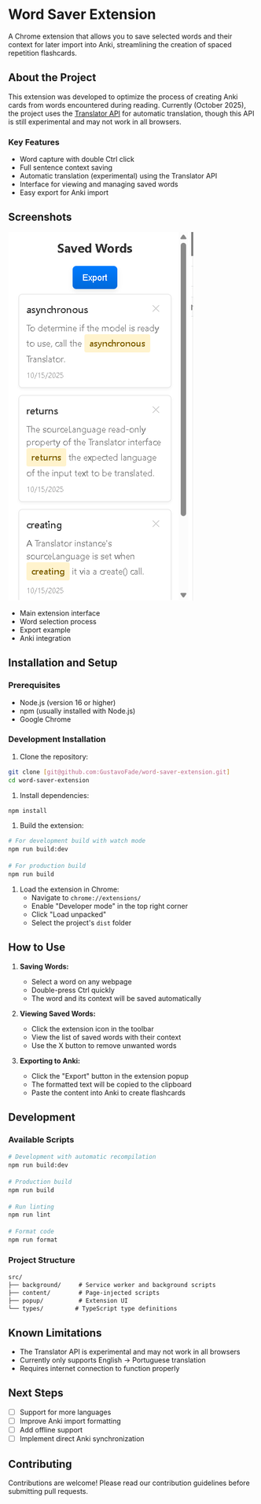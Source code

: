 # Word Saver Extension

A Chrome extension that allows you to save selected words and their context for later import into Anki, streamlining the creation of spaced repetition flashcards.

## About the Project

This extension was developed to optimize the process of creating Anki cards from words encountered during reading. Currently (October 2025), the project uses the [Translator API](https://developer.mozilla.org/en-US/docs/Web/API/Translator) for automatic translation, though this API is still experimental and may not work in all browsers.

### Key Features

- Word capture with double Ctrl click
- Full sentence context saving
- Automatic translation (experimental) using the Translator API
- Interface for viewing and managing saved words
- Easy export for Anki import

## Screenshots

![image Word Saver Extension](example-extension.png)

- Main extension interface
- Word selection process
- Export example
- Anki integration

## Installation and Setup

### Prerequisites

- Node.js (version 16 or higher)
- npm (usually installed with Node.js)
- Google Chrome

### Development Installation

1. Clone the repository:

```bash
git clone [git@github.com:GustavoFade/word-saver-extension.git]
cd word-saver-extension
```

1. Install dependencies:

```bash
npm install
```

1. Build the extension:

```bash
# For development build with watch mode
npm run build:dev

# For production build
npm run build
```

1. Load the extension in Chrome:
   - Navigate to `chrome://extensions/`
   - Enable "Developer mode" in the top right corner
   - Click "Load unpacked"
   - Select the project's `dist` folder

## How to Use

1. **Saving Words:**
   - Select a word on any webpage
   - Double-press Ctrl quickly
   - The word and its context will be saved automatically

2. **Viewing Saved Words:**
   - Click the extension icon in the toolbar
   - View the list of saved words with their context
   - Use the X button to remove unwanted words

3. **Exporting to Anki:**
   - Click the "Export" button in the extension popup
   - The formatted text will be copied to the clipboard
   - Paste the content into Anki to create flashcards

## Development

### Available Scripts

```bash
# Development with automatic recompilation
npm run build:dev

# Production build
npm run build

# Run linting
npm run lint

# Format code
npm run format
```

### Project Structure

```text
src/
├── background/     # Service worker and background scripts
├── content/        # Page-injected scripts
├── popup/          # Extension UI
└── types/         # TypeScript type definitions
```

## Known Limitations

- The Translator API is experimental and may not work in all browsers
- Currently only supports English -> Portuguese translation
- Requires internet connection to function properly

## Next Steps

- [ ] Support for more languages
- [ ] Improve Anki import formatting
- [ ] Add offline support
- [ ] Implement direct Anki synchronization

## Contributing

Contributions are welcome! Please read our contribution guidelines before submitting pull requests.
